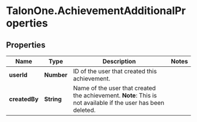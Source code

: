 # TalonOne.AchievementAdditionalProperties

## Properties

Name | Type | Description | Notes
------------ | ------------- | ------------- | -------------
**userId** | **Number** | ID of the user that created this achievement. | 
**createdBy** | **String** | Name of the user that created the achievement.  **Note**: This is not available if the user has been deleted.  | 


